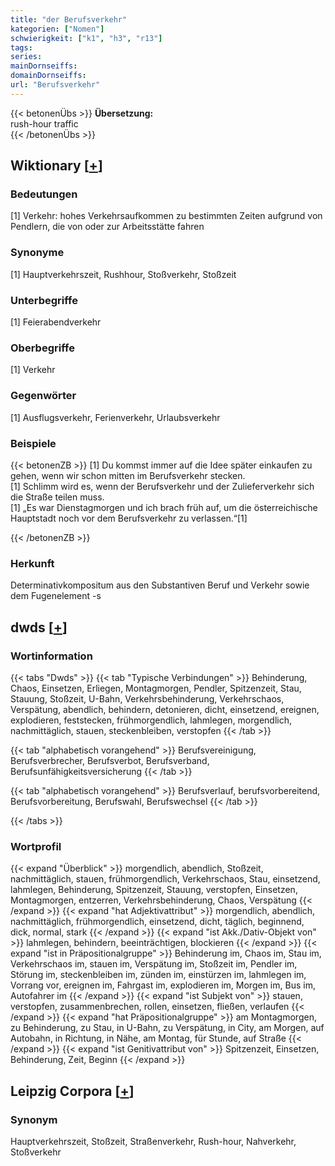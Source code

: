 ```yaml
---
title: "der Berufsverkehr"
kategorien: ["Nomen"]
schwierigkeit: ["k1", "h3", "r13"]
tags:
series:
mainDornseiffs:
domainDornseiffs:
url: "Berufsverkehr"
---
```


{{< betonenÜbs >}}
**Übersetzung:**  
rush-hour traffic  
{{< /betonenÜbs >}}

## Wiktionary [[+](https://de.wiktionary.org/wiki/Berufsverkehr)]

### Bedeutungen
[1] Verkehr: hohes Verkehrsaufkommen zu bestimmten Zeiten aufgrund von Pendlern, die von oder zur Arbeitsstätte fahren  

### Synonyme
[1] Hauptverkehrszeit, Rushhour, Stoßverkehr, Stoßzeit  

### Unterbegriffe
[1] Feierabendverkehr  

### Oberbegriffe
[1] Verkehr  

### Gegenwörter
[1] Ausflugsverkehr, Ferienverkehr, Urlaubsverkehr  

### Beispiele
{{< betonenZB >}}
[1] Du kommst immer auf die Idee später einkaufen zu gehen, wenn wir schon mitten im Berufsverkehr stecken.  
[1] Schlimm wird es, wenn der Berufsverkehr und der Zulieferverkehr sich die Straße teilen muss.  
[1] „Es war Dienstagmorgen und ich brach früh auf, um die österreichische Hauptstadt noch vor dem Berufsverkehr zu verlassen.“[1]  

{{< /betonenZB >}}
### Herkunft
Determinativkompositum aus den Substantiven Beruf und Verkehr sowie dem Fugenelement -s  



## dwds [[+](https://www.dwds.de/wb/Berufsverkehr)]

### Wortinformation
{{< tabs "Dwds" >}}
{{< tab "Typische Verbindungen" >}}
Behinderung, Chaos, Einsetzen, Erliegen, Montagmorgen, Pendler, Spitzenzeit, Stau, Stauung, Stoßzeit, U-Bahn, Verkehrsbehinderung, Verkehrschaos, Verspätung, abendlich, behindern, detonieren, dicht, einsetzend, ereignen, explodieren, feststecken, frühmorgendlich, lahmlegen, morgendlich, nachmittäglich, stauen, steckenbleiben, verstopfen
{{< /tab >}}

{{< tab "alphabetisch vorangehend" >}}
Berufsvereinigung, Berufsverbrecher, Berufsverbot, Berufsverband, Berufsunfähigkeitsversicherung
{{< /tab >}}

{{< tab "alphabetisch vorangehend" >}}
Berufsverlauf, berufsvorbereitend, Berufsvorbereitung, Berufswahl, Berufswechsel
{{< /tab >}}

{{< /tabs >}}

### Wortprofil
{{< expand "Überblick" >}} morgendlich, abendlich, Stoßzeit, nachmittäglich, stauen, frühmorgendlich, Verkehrschaos, Stau, einsetzend, lahmlegen, Behinderung, Spitzenzeit, Stauung, verstopfen, Einsetzen, Montagmorgen, entzerren, Verkehrsbehinderung, Chaos, Verspätung {{< /expand >}}
{{< expand "hat Adjektivattribut" >}} morgendlich, abendlich, nachmittäglich, frühmorgendlich, einsetzend, dicht, täglich, beginnend, dick, normal, stark {{< /expand >}}
{{< expand "ist Akk./Dativ-Objekt von" >}} lahmlegen, behindern, beeinträchtigen, blockieren {{< /expand >}}
{{< expand "ist in Präpositionalgruppe" >}} Behinderung im, Chaos im, Stau im, Verkehrschaos im, stauen im, Verspätung im, Stoßzeit im, Pendler im, Störung im, steckenbleiben im, zünden im, einstürzen im, lahmlegen im, Vorrang vor, ereignen im, Fahrgast im, explodieren im, Morgen im, Bus im, Autofahrer im {{< /expand >}}
{{< expand "ist Subjekt von" >}} stauen, verstopfen, zusammenbrechen, rollen, einsetzen, fließen, verlaufen {{< /expand >}}
{{< expand "hat Präpositionalgruppe" >}} am Montagmorgen, zu Behinderung, zu Stau, in U-Bahn, zu Verspätung, in City, am Morgen, auf Autobahn, in Richtung, in Nähe, am Montag, für Stunde, auf Straße {{< /expand >}}
{{< expand "ist Genitivattribut von" >}} Spitzenzeit, Einsetzen, Behinderung, Zeit, Beginn {{< /expand >}}

## Leipzig Corpora [[+](https://corpora.uni-leipzig.de/en/res?word=Berufsverkehr&corpusId=deu_newscrawl-public_2018)]


### Synonym
Hauptverkehrszeit, Stoßzeit, Straßenverkehr, Rush-hour, Nahverkehr, Stoßverkehr

